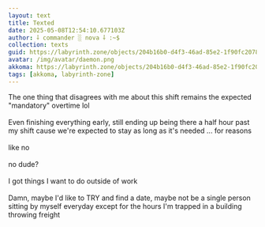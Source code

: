 ```yaml
---
layout: text
title: Texted
date: 2025-05-08T12:54:10.677103Z
author: ⸸ commander ░ nova ⸸ :~$
collection: texts
guid: https://labyrinth.zone/objects/204b16b0-d4f3-46ad-85e2-1f90fc2078f9
avatar: /img/avatar/daemon.png
akkoma: https://labyrinth.zone/objects/204b16b0-d4f3-46ad-85e2-1f90fc2078f9
tags: [akkoma, labyrinth-zone]
---
```


<p>The one thing that disagrees with me about this shift remains the expected "mandatory" overtime lol<br><br>Even finishing everything early, still ending up being there a half hour past my shift cause we're expected to stay as long as it's needed ... for reasons<br><br>like no<br><br>no dude?<br><br>I got things I want to do outside of work<br><br>Damn, maybe I'd like to TRY and find a date, maybe not be a single person sitting by myself everyday except for the hours I'm trapped in a building throwing freight</p>